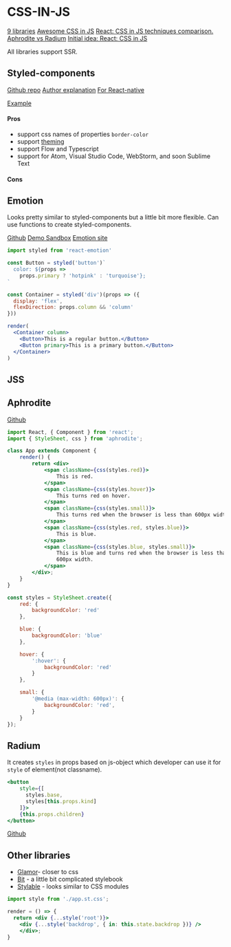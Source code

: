 # CSS-IN-JS

[9 libraries](https://blog.bitsrc.io/9-css-in-js-libraries-you-should-know-in-2018-25afb4025b9b)
[Awesome CSS in JS](https://github.com/tuchk4/awesome-css-in-js)
[React: CSS in JS techniques comparison.](https://github.com/MicheleBertoli/css-in-js)
[Aphrodite vs Radium](https://medium.com/@himrc/why-i-love-css-in-js-aphrodite-vs-radium-b2c9bea9a182)
[Initial idea: React: CSS in JS](https://speakerdeck.com/vjeux/react-css-in-js)

All libraries support SSR.

## Styled-components

[Github repo](https://github.com/styled-components/styled-components)
[Author explanation](https://www.youtube.com/watch?v=Bi5MqqgxKVo)
[For React-native](https://github.com/styled-components/css-to-react-native)

[Example](styled-components/index.html)

#### Pros

- support css names of properties `border-color`
- support [theming](https://github.com/styled-components/styled-theming)
- support Flow and Typescript
- support for Atom, Visual Studio Code, WebStorm, and soon Sublime Text

#### Cons

## Emotion

Looks pretty similar to styled-components but a little bit more flexible. Can use functions to create styled-components.

[Github](https://github.com/emotion-js/emotion)
[Demo Sandbox](https://codesandbox.io/s/pk1qjqpw67)
[Emotion site](https://github.com/emotion-js/emotion/tree/master/site)

```jsx harmony
import styled from 'react-emotion'

const Button = styled('button')`
  color: ${props =>
    props.primary ? 'hotpink' : 'turquoise'};
`

const Container = styled('div')(props => ({
  display: 'flex',
  flexDirection: props.column && 'column'
}))

render(
  <Container column>
    <Button>This is a regular button.</Button>
    <Button primary>This is a primary button.</Button>
  </Container>
)
```

## JSS

## Aphrodite

[Github](https://github.com/Khan/aphrodite)

```jsx harmony
import React, { Component } from 'react';
import { StyleSheet, css } from 'aphrodite';

class App extends Component {
    render() {
        return <div>
            <span className={css(styles.red)}>
                This is red.
            </span>
            <span className={css(styles.hover)}>
                This turns red on hover.
            </span>
            <span className={css(styles.small)}>
                This turns red when the browser is less than 600px width.
            </span>
            <span className={css(styles.red, styles.blue)}>
                This is blue.
            </span>
            <span className={css(styles.blue, styles.small)}>
                This is blue and turns red when the browser is less than
                600px width.
            </span>
        </div>;
    }
}

const styles = StyleSheet.create({
    red: {
        backgroundColor: 'red'
    },

    blue: {
        backgroundColor: 'blue'
    },

    hover: {
        ':hover': {
            backgroundColor: 'red'
        }
    },

    small: {
        '@media (max-width: 600px)': {
            backgroundColor: 'red',
        }
    }
});
```

## Radium

It creates `styles` in props based on js-object which developer can use it for `style` of element(not classname).

```jsx harmony
<button
    style={[
      styles.base,
      styles[this.props.kind]
    ]}>
    {this.props.children}
</button>
```

[Github](https://github.com/FormidableLabs/radium)

## Other libraries

- [Glamor](https://github.com/threepointone/glamor)- closer to css
- [Bit](https://docs.bitsrc.io/) - a little bit complicated stylebook
- [Stylable](https://github.com/wix/stylable) - looks similar to CSS modules
```jsx harmony
import style from './app.st.css';

render = () => {
  return <div {...style('root')}>
    <div {...style('backdrop', { in: this.state.backdrop })} />
    </div>;
}
```